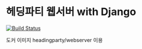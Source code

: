 # 헤딩파티 웹서버 with Django

[![Build Status](https://travis-ci.com/heading-party/web-server.svg?branch=master)](https://travis-ci.com/heading-party/web-server)

도커 이미지 headingparty/webserver 이용
